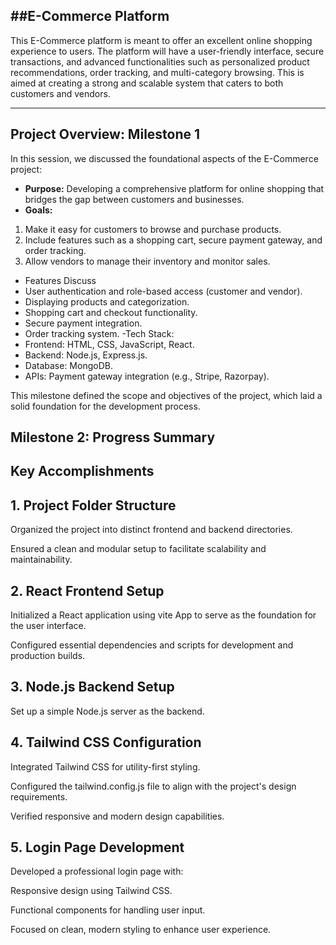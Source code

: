 ##E-Commerce Platform
--------------------------------

This E-Commerce platform is meant to offer an excellent online shopping experience to users. The platform will have a user-friendly interface, secure transactions, and advanced functionalities such as personalized product recommendations, order tracking, and multi-category browsing. This is aimed at creating a strong and scalable system that caters to both customers and vendors.

---

## Project Overview: Milestone 1

In this session, we discussed the foundational aspects of the E-Commerce project:

- **Purpose:** Developing a comprehensive platform for online shopping that bridges the gap between customers and businesses.
- **Goals:**
1. Make it easy for customers to browse and purchase products.
2. Include features such as a shopping cart, secure payment gateway, and order tracking.
3. Allow vendors to manage their inventory and monitor sales.
- Features Discuss
- User authentication and role-based access (customer and vendor).
- Displaying products and categorization.
- Shopping cart and checkout functionality.
- Secure payment integration.
- Order tracking system.
-Tech Stack:
- Frontend: HTML, CSS, JavaScript, React.
- Backend: Node.js, Express.js.
- Database: MongoDB.
- APIs: Payment gateway integration (e.g., Stripe, Razorpay).

This milestone defined the scope and objectives of the project, which laid a solid foundation for the development process.

 ## Milestone 2: Progress Summary

 ##  Key Accomplishments

 ## 1. Project Folder Structure

Organized the project into distinct frontend and backend directories.

Ensured a clean and modular setup to facilitate scalability and maintainability.

## 2. React Frontend Setup

Initialized a React application using  vite App to serve as the foundation for the user interface.

Configured essential dependencies and scripts for development and production builds.

## 3. Node.js Backend Setup

Set up a simple Node.js server as the backend.

## 4. Tailwind CSS Configuration

Integrated Tailwind CSS for utility-first styling.

Configured the tailwind.config.js file to align with the project's design requirements.

Verified responsive and modern design capabilities.

## 5. Login Page Development

Developed a professional login page with:

Responsive design using Tailwind CSS.

Functional components for handling user input.

Focused on clean, modern styling to enhance user experience.